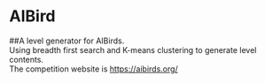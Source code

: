 # AIBird
##A level generator for AIBirds.  
Using breadth first search and K-means clustering to generate level contents.  
The competition website is https://aibirds.org/
